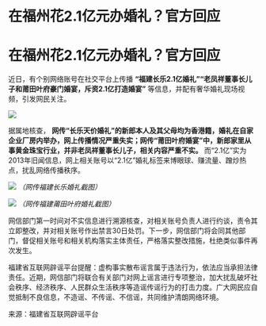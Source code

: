 # 在福州花2.1亿元办婚礼？官方回应

# 在福州花2.1亿元办婚礼？官方回应

近日，有个别网络账号在社交平台上传播 **“福建长乐2.1亿婚礼”“老凤祥董事长儿子和莆田叶府豪门婚宴，斥资2.1亿打造婚宴”**
等信息，并配有奢华婚礼现场视频，引发网民关注。

![](https://inews.gtimg.com/om_bt/Oom1OhsSjBZc9jSo-v7oDpjiOW37XxvhQstlbtXVvuuAIAA/1000)

据属地核查，
**网传“长乐天价婚礼”的新郎本人及其父母均为香港籍，婚礼在自家企业厂房内举办，网上传播情况严重失实；网传“莆田叶府婚宴”中，新郎家里从事黄金珠宝行业，并非老凤祥董事长儿子，相关内容严重不实。**
而“2.1亿”实为2013年旧闻信息，网上相关账号以“2.1亿”婚礼标签来博眼球、赚流量、蹭炒热点，扰乱网络传播秩序。

![](https://inews.gtimg.com/om_bt/OWHTwsptSHtjkI3xwiIx7BMJsCyRrOYSrXShH5x6WWEosAA/1000)
_（网传福建长乐婚礼截图）_

![](https://inews.gtimg.com/om_bt/O8YJwckK15HBo3kF6pTDn_dmMEDCxz7YRzBgTtK9EAyRYAA/1000)
_（网传福建莆田叶府婚礼截图）_

网信部门第一时间对不实信息进行溯源核查，对相关账号负责人进行约谈，责令其立即整改，并对相关账号作出禁言30日处罚。下一步，网信部门将会同其他部门，督促相关账号和相关机构落实主体责任，严格落实整改措施，杜绝类似事件再次发生。

福建省互联网辟谣平台提醒：虚构事实散布谣言属于违法行为，依法应当承担法律责任。近期，网信部门将联合有关部门对网上谣言进行专项整治，加大扰乱破坏社会秩序、经济秩序、人民群众生活秩序等造谣传谣行为的打击力度。广大网民应自觉抵制不良信息，不造谣、不传谣、不信谣，共同维护清朗网络环境。

来源：福建省互联网辟谣平台

